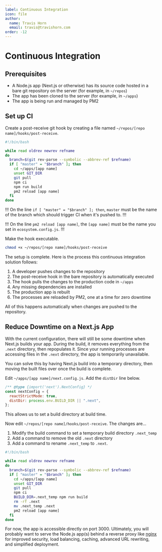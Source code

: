 ```yaml
---
label: Continuous Integration
icon: file
author:
  name: Travis Horn
  email: travis@travishorn.com
order: -12
---
```


# Continuous Integration

## Prerequisites

- A Node.js app (Next.js or otherwise) has its source code hosted in a bare git
  repository on the server (for example, in `~/repos`)
- The app has been cloned to the server (for example, in `~/apps`)
- The app is being run and managed by PM2

## Set up CI

Create a post-receive git hook by creating a file named `~/repos/[repo
name]/hooks/post-receive`.

```sh
#!/bin/bash

while read oldrev newrev refname
do
  branch=$(git rev-parse --symbolic --abbrev-ref $refname)
  if [ "master" = "$branch" ]; then
    cd ~/apps/[app name]
    unset GIT_DIR
    git pull
    npm ci
    npm run build
    pm2 reload [app name]
  fi
done
```

!!!
On the line `if [ "master" = "$branch" ]; then`, `master` must be the name of
the branch which should trigger CI when it's pushed to.
!!!

!!!
On the line `pm2 reload [app name]`, the `[app name]` must be the name you set
in `ecosystem.config.js`.
!!!

Make the hook executable.

```sh
chmod +x ~/repos/[repo name]/hooks/post-receive
```

The setup is complete. Here is the process this continuous integration
solution follows:

1. A developer pushes changes to the repository
2. The post-receive hook in the bare repository is automatically executed
3. The hook pulls the changes to the production code in `~/apps`
4. Any missing dependencies are installed
5. The production app is rebuilt
6. The processes are reloaded by PM2, one at a time for zero downtime

All of this happens automatically when changes are pushed to the repository.

## Reduce Downtime on a Next.js App

With the current configuration, there will still be some downtime when Next.js
builds your app. During the build, it removes everything from the `.next`
directory, then repopulates it. Since your running processes are accessing files
in the `.next` directory, the app is temporarily unavailable.

You can solve this by having Next.js build into a temporary directory, then
moving the built files over once the build is complete.

Edit `~/apps/[app name]/next.config.js`. Add the `distDir` line below.

```javascript
/** @type {import('next').NextConfig} */
const nextConfig = {
  reactStrictMode: true,
  distDir: process.env.BUILD_DIR || ".next",
};
```

This allows us to set a build directory at build time.

Now edit `~/repos/[repo name]/hooks/post-receive`. The changes are...

1. Modify the build command to set a temporary build directory `.next_temp`
2. Add a command to remove the old `.next` directory
3. Add a command to rename `.next_temp` to `.next`.

```sh
#!/bin/bash

while read oldrev newrev refname
do
  branch=$(git rev-parse --symbolic --abbrev-ref $refname)
  if [ "master" = "$branch" ]; then
    cd ~/apps/[app name]
    unset GIT_DIR
    git pull
    npm ci
    BUILD_DIR=.next_temp npm run build
    rm -rf .next
    mv .next_temp .next
    pm2 reload [app name]
  fi
done
```

For now, the app is accessible directly on port 3000. Ultimately, you will
probably want to serve the Node.js app(s) behind a reverse proxy like
[nginx](https://www.nginx.com/) for improved security, load balancing, caching,
advanced URL rewriting, and simplified deployment.
